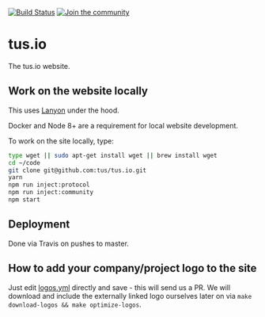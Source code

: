 [![Build Status](https://travis-ci.org/tus/tus.io.svg?branch=master)](https://travis-ci.org/tus/tus.io)
[![Join the community](https://slackin-xgybtegrsh.now.sh/badge.svg)](https://slackin-xgybtegrsh.now.sh)
<!-- ^-- could also be http://slack.tus.io but we can't have https and cloudflare enforces that now it seems -->

# tus.io

The tus.io website.

## Work on the website locally

This uses [Lanyon](https://github.com/kvz/lanyon) under the hood.

Docker and Node 8+ are a requirement for local website development.

To work on the site locally, type:

```bash
type wget || sudo apt-get install wget || brew install wget
cd ~/code
git clone git@github.com:tus/tus.io.git
yarn
npm run inject:protocol
npm run inject:community
npm start
```

## Deployment

Done via Travis on pushes to master.

## How to add your company/project logo to the site

Just edit [logos.yml](https://github.com/tus/tus.io/edit/master/_data/logos.yml) directly and
save - this will send us a PR. We will download and include the externally linked logo ourselves
later on via `make download-logos && make optimize-logos`.
